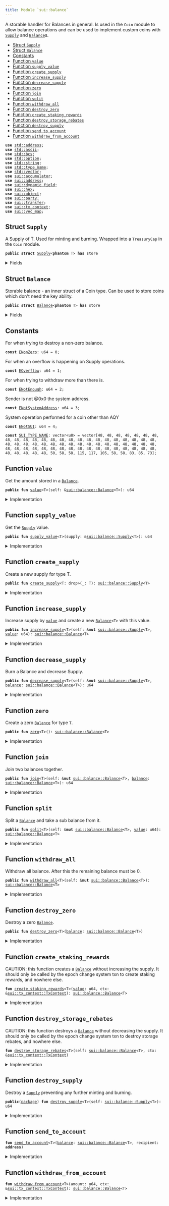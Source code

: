 ```yaml
---
title: Module `sui::balance`
---
```


A storable handler for Balances in general. Is used in the <code>Coin</code>
module to allow balance operations and can be used to implement
custom coins with <code><a href="../sui/balance.md#sui_balance_Supply">Supply</a></code> and <code><a href="../sui/balance.md#sui_balance_Balance">Balance</a></code>s.


-  [Struct `Supply`](#sui_balance_Supply)
-  [Struct `Balance`](#sui_balance_Balance)
-  [Constants](#@Constants_0)
-  [Function `value`](#sui_balance_value)
-  [Function `supply_value`](#sui_balance_supply_value)
-  [Function `create_supply`](#sui_balance_create_supply)
-  [Function `increase_supply`](#sui_balance_increase_supply)
-  [Function `decrease_supply`](#sui_balance_decrease_supply)
-  [Function `zero`](#sui_balance_zero)
-  [Function `join`](#sui_balance_join)
-  [Function `split`](#sui_balance_split)
-  [Function `withdraw_all`](#sui_balance_withdraw_all)
-  [Function `destroy_zero`](#sui_balance_destroy_zero)
-  [Function `create_staking_rewards`](#sui_balance_create_staking_rewards)
-  [Function `destroy_storage_rebates`](#sui_balance_destroy_storage_rebates)
-  [Function `destroy_supply`](#sui_balance_destroy_supply)
-  [Function `send_to_account`](#sui_balance_send_to_account)
-  [Function `withdraw_from_account`](#sui_balance_withdraw_from_account)


<pre><code><b>use</b> <a href="../std/address.md#std_address">std::address</a>;
<b>use</b> <a href="../std/ascii.md#std_ascii">std::ascii</a>;
<b>use</b> <a href="../std/bcs.md#std_bcs">std::bcs</a>;
<b>use</b> <a href="../std/option.md#std_option">std::option</a>;
<b>use</b> <a href="../std/string.md#std_string">std::string</a>;
<b>use</b> <a href="../std/type_name.md#std_type_name">std::type_name</a>;
<b>use</b> <a href="../std/vector.md#std_vector">std::vector</a>;
<b>use</b> <a href="../sui/accumulator.md#sui_accumulator">sui::accumulator</a>;
<b>use</b> <a href="../sui/address.md#sui_address">sui::address</a>;
<b>use</b> <a href="../sui/dynamic_field.md#sui_dynamic_field">sui::dynamic_field</a>;
<b>use</b> <a href="../sui/hex.md#sui_hex">sui::hex</a>;
<b>use</b> <a href="../sui/object.md#sui_object">sui::object</a>;
<b>use</b> <a href="../sui/party.md#sui_party">sui::party</a>;
<b>use</b> <a href="../sui/transfer.md#sui_transfer">sui::transfer</a>;
<b>use</b> <a href="../sui/tx_context.md#sui_tx_context">sui::tx_context</a>;
<b>use</b> <a href="../sui/vec_map.md#sui_vec_map">sui::vec_map</a>;
</code></pre>



<a name="sui_balance_Supply"></a>

## Struct `Supply`

A Supply of T. Used for minting and burning.
Wrapped into a <code>TreasuryCap</code> in the <code>Coin</code> module.


<pre><code><b>public</b> <b>struct</b> <a href="../sui/balance.md#sui_balance_Supply">Supply</a>&lt;<b>phantom</b> T&gt; <b>has</b> store
</code></pre>



<details>
<summary>Fields</summary>


<dl>
<dt>
<code><a href="../sui/balance.md#sui_balance_value">value</a>: u64</code>
</dt>
<dd>
</dd>
</dl>


</details>

<a name="sui_balance_Balance"></a>

## Struct `Balance`

Storable balance - an inner struct of a Coin type.
Can be used to store coins which don't need the key ability.


<pre><code><b>public</b> <b>struct</b> <a href="../sui/balance.md#sui_balance_Balance">Balance</a>&lt;<b>phantom</b> T&gt; <b>has</b> store
</code></pre>



<details>
<summary>Fields</summary>


<dl>
<dt>
<code><a href="../sui/balance.md#sui_balance_value">value</a>: u64</code>
</dt>
<dd>
</dd>
</dl>


</details>

<a name="@Constants_0"></a>

## Constants


<a name="sui_balance_ENonZero"></a>

For when trying to destroy a non-zero balance.


<pre><code><b>const</b> <a href="../sui/balance.md#sui_balance_ENonZero">ENonZero</a>: u64 = 0;
</code></pre>



<a name="sui_balance_EOverflow"></a>

For when an overflow is happening on Supply operations.


<pre><code><b>const</b> <a href="../sui/balance.md#sui_balance_EOverflow">EOverflow</a>: u64 = 1;
</code></pre>



<a name="sui_balance_ENotEnough"></a>

For when trying to withdraw more than there is.


<pre><code><b>const</b> <a href="../sui/balance.md#sui_balance_ENotEnough">ENotEnough</a>: u64 = 2;
</code></pre>



<a name="sui_balance_ENotSystemAddress"></a>

Sender is not @0x0 the system address.


<pre><code><b>const</b> <a href="../sui/balance.md#sui_balance_ENotSystemAddress">ENotSystemAddress</a>: u64 = 3;
</code></pre>



<a name="sui_balance_ENotSUI"></a>

System operation performed for a coin other than AQY


<pre><code><b>const</b> <a href="../sui/balance.md#sui_balance_ENotSUI">ENotSUI</a>: u64 = 4;
</code></pre>



<a name="sui_balance_SUI_TYPE_NAME"></a>



<pre><code><b>const</b> <a href="../sui/balance.md#sui_balance_SUI_TYPE_NAME">SUI_TYPE_NAME</a>: vector&lt;u8&gt; = vector[48, 48, 48, 48, 48, 48, 48, 48, 48, 48, 48, 48, 48, 48, 48, 48, 48, 48, 48, 48, 48, 48, 48, 48, 48, 48, 48, 48, 48, 48, 48, 48, 48, 48, 48, 48, 48, 48, 48, 48, 48, 48, 48, 48, 48, 48, 48, 48, 48, 48, 48, 48, 48, 48, 48, 48, 48, 48, 48, 48, 48, 48, 48, 50, 58, 58, 115, 117, 105, 58, 58, 83, 85, 73];
</code></pre>



<a name="sui_balance_value"></a>

## Function `value`

Get the amount stored in a <code><a href="../sui/balance.md#sui_balance_Balance">Balance</a></code>.


<pre><code><b>public</b> <b>fun</b> <a href="../sui/balance.md#sui_balance_value">value</a>&lt;T&gt;(self: &<a href="../sui/balance.md#sui_balance_Balance">sui::balance::Balance</a>&lt;T&gt;): u64
</code></pre>



<details>
<summary>Implementation</summary>


<pre><code><b>public</b> <b>fun</b> <a href="../sui/balance.md#sui_balance_value">value</a>&lt;T&gt;(self: &<a href="../sui/balance.md#sui_balance_Balance">Balance</a>&lt;T&gt;): u64 {
    self.<a href="../sui/balance.md#sui_balance_value">value</a>
}
</code></pre>



</details>

<a name="sui_balance_supply_value"></a>

## Function `supply_value`

Get the <code><a href="../sui/balance.md#sui_balance_Supply">Supply</a></code> value.


<pre><code><b>public</b> <b>fun</b> <a href="../sui/balance.md#sui_balance_supply_value">supply_value</a>&lt;T&gt;(supply: &<a href="../sui/balance.md#sui_balance_Supply">sui::balance::Supply</a>&lt;T&gt;): u64
</code></pre>



<details>
<summary>Implementation</summary>


<pre><code><b>public</b> <b>fun</b> <a href="../sui/balance.md#sui_balance_supply_value">supply_value</a>&lt;T&gt;(supply: &<a href="../sui/balance.md#sui_balance_Supply">Supply</a>&lt;T&gt;): u64 {
    supply.<a href="../sui/balance.md#sui_balance_value">value</a>
}
</code></pre>



</details>

<a name="sui_balance_create_supply"></a>

## Function `create_supply`

Create a new supply for type T.


<pre><code><b>public</b> <b>fun</b> <a href="../sui/balance.md#sui_balance_create_supply">create_supply</a>&lt;T: drop&gt;(_: T): <a href="../sui/balance.md#sui_balance_Supply">sui::balance::Supply</a>&lt;T&gt;
</code></pre>



<details>
<summary>Implementation</summary>


<pre><code><b>public</b> <b>fun</b> <a href="../sui/balance.md#sui_balance_create_supply">create_supply</a>&lt;T: drop&gt;(_: T): <a href="../sui/balance.md#sui_balance_Supply">Supply</a>&lt;T&gt; {
    <a href="../sui/balance.md#sui_balance_Supply">Supply</a> { <a href="../sui/balance.md#sui_balance_value">value</a>: 0 }
}
</code></pre>



</details>

<a name="sui_balance_increase_supply"></a>

## Function `increase_supply`

Increase supply by <code><a href="../sui/balance.md#sui_balance_value">value</a></code> and create a new <code><a href="../sui/balance.md#sui_balance_Balance">Balance</a>&lt;T&gt;</code> with this value.


<pre><code><b>public</b> <b>fun</b> <a href="../sui/balance.md#sui_balance_increase_supply">increase_supply</a>&lt;T&gt;(self: &<b>mut</b> <a href="../sui/balance.md#sui_balance_Supply">sui::balance::Supply</a>&lt;T&gt;, <a href="../sui/balance.md#sui_balance_value">value</a>: u64): <a href="../sui/balance.md#sui_balance_Balance">sui::balance::Balance</a>&lt;T&gt;
</code></pre>



<details>
<summary>Implementation</summary>


<pre><code><b>public</b> <b>fun</b> <a href="../sui/balance.md#sui_balance_increase_supply">increase_supply</a>&lt;T&gt;(self: &<b>mut</b> <a href="../sui/balance.md#sui_balance_Supply">Supply</a>&lt;T&gt;, <a href="../sui/balance.md#sui_balance_value">value</a>: u64): <a href="../sui/balance.md#sui_balance_Balance">Balance</a>&lt;T&gt; {
    <b>assert</b>!(<a href="../sui/balance.md#sui_balance_value">value</a> &lt; (18446744073709551615u64 - self.<a href="../sui/balance.md#sui_balance_value">value</a>), <a href="../sui/balance.md#sui_balance_EOverflow">EOverflow</a>);
    self.<a href="../sui/balance.md#sui_balance_value">value</a> = self.<a href="../sui/balance.md#sui_balance_value">value</a> + <a href="../sui/balance.md#sui_balance_value">value</a>;
    <a href="../sui/balance.md#sui_balance_Balance">Balance</a> { <a href="../sui/balance.md#sui_balance_value">value</a> }
}
</code></pre>



</details>

<a name="sui_balance_decrease_supply"></a>

## Function `decrease_supply`

Burn a Balance<T> and decrease Supply<T>.


<pre><code><b>public</b> <b>fun</b> <a href="../sui/balance.md#sui_balance_decrease_supply">decrease_supply</a>&lt;T&gt;(self: &<b>mut</b> <a href="../sui/balance.md#sui_balance_Supply">sui::balance::Supply</a>&lt;T&gt;, <a href="../sui/balance.md#sui_balance">balance</a>: <a href="../sui/balance.md#sui_balance_Balance">sui::balance::Balance</a>&lt;T&gt;): u64
</code></pre>



<details>
<summary>Implementation</summary>


<pre><code><b>public</b> <b>fun</b> <a href="../sui/balance.md#sui_balance_decrease_supply">decrease_supply</a>&lt;T&gt;(self: &<b>mut</b> <a href="../sui/balance.md#sui_balance_Supply">Supply</a>&lt;T&gt;, <a href="../sui/balance.md#sui_balance">balance</a>: <a href="../sui/balance.md#sui_balance_Balance">Balance</a>&lt;T&gt;): u64 {
    <b>let</b> <a href="../sui/balance.md#sui_balance_Balance">Balance</a> { <a href="../sui/balance.md#sui_balance_value">value</a> } = <a href="../sui/balance.md#sui_balance">balance</a>;
    <b>assert</b>!(self.<a href="../sui/balance.md#sui_balance_value">value</a> &gt;= <a href="../sui/balance.md#sui_balance_value">value</a>, <a href="../sui/balance.md#sui_balance_EOverflow">EOverflow</a>);
    self.<a href="../sui/balance.md#sui_balance_value">value</a> = self.<a href="../sui/balance.md#sui_balance_value">value</a> - <a href="../sui/balance.md#sui_balance_value">value</a>;
    <a href="../sui/balance.md#sui_balance_value">value</a>
}
</code></pre>



</details>

<a name="sui_balance_zero"></a>

## Function `zero`

Create a zero <code><a href="../sui/balance.md#sui_balance_Balance">Balance</a></code> for type <code>T</code>.


<pre><code><b>public</b> <b>fun</b> <a href="../sui/balance.md#sui_balance_zero">zero</a>&lt;T&gt;(): <a href="../sui/balance.md#sui_balance_Balance">sui::balance::Balance</a>&lt;T&gt;
</code></pre>



<details>
<summary>Implementation</summary>


<pre><code><b>public</b> <b>fun</b> <a href="../sui/balance.md#sui_balance_zero">zero</a>&lt;T&gt;(): <a href="../sui/balance.md#sui_balance_Balance">Balance</a>&lt;T&gt; {
    <a href="../sui/balance.md#sui_balance_Balance">Balance</a> { <a href="../sui/balance.md#sui_balance_value">value</a>: 0 }
}
</code></pre>



</details>

<a name="sui_balance_join"></a>

## Function `join`

Join two balances together.


<pre><code><b>public</b> <b>fun</b> <a href="../sui/balance.md#sui_balance_join">join</a>&lt;T&gt;(self: &<b>mut</b> <a href="../sui/balance.md#sui_balance_Balance">sui::balance::Balance</a>&lt;T&gt;, <a href="../sui/balance.md#sui_balance">balance</a>: <a href="../sui/balance.md#sui_balance_Balance">sui::balance::Balance</a>&lt;T&gt;): u64
</code></pre>



<details>
<summary>Implementation</summary>


<pre><code><b>public</b> <b>fun</b> <a href="../sui/balance.md#sui_balance_join">join</a>&lt;T&gt;(self: &<b>mut</b> <a href="../sui/balance.md#sui_balance_Balance">Balance</a>&lt;T&gt;, <a href="../sui/balance.md#sui_balance">balance</a>: <a href="../sui/balance.md#sui_balance_Balance">Balance</a>&lt;T&gt;): u64 {
    <b>let</b> <a href="../sui/balance.md#sui_balance_Balance">Balance</a> { <a href="../sui/balance.md#sui_balance_value">value</a> } = <a href="../sui/balance.md#sui_balance">balance</a>;
    self.<a href="../sui/balance.md#sui_balance_value">value</a> = self.<a href="../sui/balance.md#sui_balance_value">value</a> + <a href="../sui/balance.md#sui_balance_value">value</a>;
    self.<a href="../sui/balance.md#sui_balance_value">value</a>
}
</code></pre>



</details>

<a name="sui_balance_split"></a>

## Function `split`

Split a <code><a href="../sui/balance.md#sui_balance_Balance">Balance</a></code> and take a sub balance from it.


<pre><code><b>public</b> <b>fun</b> <a href="../sui/balance.md#sui_balance_split">split</a>&lt;T&gt;(self: &<b>mut</b> <a href="../sui/balance.md#sui_balance_Balance">sui::balance::Balance</a>&lt;T&gt;, <a href="../sui/balance.md#sui_balance_value">value</a>: u64): <a href="../sui/balance.md#sui_balance_Balance">sui::balance::Balance</a>&lt;T&gt;
</code></pre>



<details>
<summary>Implementation</summary>


<pre><code><b>public</b> <b>fun</b> <a href="../sui/balance.md#sui_balance_split">split</a>&lt;T&gt;(self: &<b>mut</b> <a href="../sui/balance.md#sui_balance_Balance">Balance</a>&lt;T&gt;, <a href="../sui/balance.md#sui_balance_value">value</a>: u64): <a href="../sui/balance.md#sui_balance_Balance">Balance</a>&lt;T&gt; {
    <b>assert</b>!(self.<a href="../sui/balance.md#sui_balance_value">value</a> &gt;= <a href="../sui/balance.md#sui_balance_value">value</a>, <a href="../sui/balance.md#sui_balance_ENotEnough">ENotEnough</a>);
    self.<a href="../sui/balance.md#sui_balance_value">value</a> = self.<a href="../sui/balance.md#sui_balance_value">value</a> - <a href="../sui/balance.md#sui_balance_value">value</a>;
    <a href="../sui/balance.md#sui_balance_Balance">Balance</a> { <a href="../sui/balance.md#sui_balance_value">value</a> }
}
</code></pre>



</details>

<a name="sui_balance_withdraw_all"></a>

## Function `withdraw_all`

Withdraw all balance. After this the remaining balance must be 0.


<pre><code><b>public</b> <b>fun</b> <a href="../sui/balance.md#sui_balance_withdraw_all">withdraw_all</a>&lt;T&gt;(self: &<b>mut</b> <a href="../sui/balance.md#sui_balance_Balance">sui::balance::Balance</a>&lt;T&gt;): <a href="../sui/balance.md#sui_balance_Balance">sui::balance::Balance</a>&lt;T&gt;
</code></pre>



<details>
<summary>Implementation</summary>


<pre><code><b>public</b> <b>fun</b> <a href="../sui/balance.md#sui_balance_withdraw_all">withdraw_all</a>&lt;T&gt;(self: &<b>mut</b> <a href="../sui/balance.md#sui_balance_Balance">Balance</a>&lt;T&gt;): <a href="../sui/balance.md#sui_balance_Balance">Balance</a>&lt;T&gt; {
    <b>let</b> <a href="../sui/balance.md#sui_balance_value">value</a> = self.<a href="../sui/balance.md#sui_balance_value">value</a>;
    <a href="../sui/balance.md#sui_balance_split">split</a>(self, <a href="../sui/balance.md#sui_balance_value">value</a>)
}
</code></pre>



</details>

<a name="sui_balance_destroy_zero"></a>

## Function `destroy_zero`

Destroy a zero <code><a href="../sui/balance.md#sui_balance_Balance">Balance</a></code>.


<pre><code><b>public</b> <b>fun</b> <a href="../sui/balance.md#sui_balance_destroy_zero">destroy_zero</a>&lt;T&gt;(<a href="../sui/balance.md#sui_balance">balance</a>: <a href="../sui/balance.md#sui_balance_Balance">sui::balance::Balance</a>&lt;T&gt;)
</code></pre>



<details>
<summary>Implementation</summary>


<pre><code><b>public</b> <b>fun</b> <a href="../sui/balance.md#sui_balance_destroy_zero">destroy_zero</a>&lt;T&gt;(<a href="../sui/balance.md#sui_balance">balance</a>: <a href="../sui/balance.md#sui_balance_Balance">Balance</a>&lt;T&gt;) {
    <b>assert</b>!(<a href="../sui/balance.md#sui_balance">balance</a>.<a href="../sui/balance.md#sui_balance_value">value</a> == 0, <a href="../sui/balance.md#sui_balance_ENonZero">ENonZero</a>);
    <b>let</b> <a href="../sui/balance.md#sui_balance_Balance">Balance</a> { <a href="../sui/balance.md#sui_balance_value">value</a>: _ } = <a href="../sui/balance.md#sui_balance">balance</a>;
}
</code></pre>



</details>

<a name="sui_balance_create_staking_rewards"></a>

## Function `create_staking_rewards`

CAUTION: this function creates a <code><a href="../sui/balance.md#sui_balance_Balance">Balance</a></code> without increasing the supply.
It should only be called by the epoch change system txn to create staking rewards,
and nowhere else.


<pre><code><b>fun</b> <a href="../sui/balance.md#sui_balance_create_staking_rewards">create_staking_rewards</a>&lt;T&gt;(<a href="../sui/balance.md#sui_balance_value">value</a>: u64, ctx: &<a href="../sui/tx_context.md#sui_tx_context_TxContext">sui::tx_context::TxContext</a>): <a href="../sui/balance.md#sui_balance_Balance">sui::balance::Balance</a>&lt;T&gt;
</code></pre>



<details>
<summary>Implementation</summary>


<pre><code><b>fun</b> <a href="../sui/balance.md#sui_balance_create_staking_rewards">create_staking_rewards</a>&lt;T&gt;(<a href="../sui/balance.md#sui_balance_value">value</a>: u64, ctx: &TxContext): <a href="../sui/balance.md#sui_balance_Balance">Balance</a>&lt;T&gt; {
    <b>assert</b>!(ctx.sender() == @0x0, <a href="../sui/balance.md#sui_balance_ENotSystemAddress">ENotSystemAddress</a>);
    <b>assert</b>!(
        <a href="../std/type_name.md#std_type_name_with_defining_ids">std::type_name::with_defining_ids</a>&lt;T&gt;().into_string().into_bytes() == <a href="../sui/balance.md#sui_balance_SUI_TYPE_NAME">SUI_TYPE_NAME</a>,
        <a href="../sui/balance.md#sui_balance_ENotSUI">ENotSUI</a>,
    );
    <a href="../sui/balance.md#sui_balance_Balance">Balance</a> { <a href="../sui/balance.md#sui_balance_value">value</a> }
}
</code></pre>



</details>

<a name="sui_balance_destroy_storage_rebates"></a>

## Function `destroy_storage_rebates`

CAUTION: this function destroys a <code><a href="../sui/balance.md#sui_balance_Balance">Balance</a></code> without decreasing the supply.
It should only be called by the epoch change system txn to destroy storage rebates,
and nowhere else.


<pre><code><b>fun</b> <a href="../sui/balance.md#sui_balance_destroy_storage_rebates">destroy_storage_rebates</a>&lt;T&gt;(self: <a href="../sui/balance.md#sui_balance_Balance">sui::balance::Balance</a>&lt;T&gt;, ctx: &<a href="../sui/tx_context.md#sui_tx_context_TxContext">sui::tx_context::TxContext</a>)
</code></pre>



<details>
<summary>Implementation</summary>


<pre><code><b>fun</b> <a href="../sui/balance.md#sui_balance_destroy_storage_rebates">destroy_storage_rebates</a>&lt;T&gt;(self: <a href="../sui/balance.md#sui_balance_Balance">Balance</a>&lt;T&gt;, ctx: &TxContext) {
    <b>assert</b>!(ctx.sender() == @0x0, <a href="../sui/balance.md#sui_balance_ENotSystemAddress">ENotSystemAddress</a>);
    <b>assert</b>!(
        <a href="../std/type_name.md#std_type_name_with_defining_ids">std::type_name::with_defining_ids</a>&lt;T&gt;().into_string().into_bytes() == <a href="../sui/balance.md#sui_balance_SUI_TYPE_NAME">SUI_TYPE_NAME</a>,
        <a href="../sui/balance.md#sui_balance_ENotSUI">ENotSUI</a>,
    );
    <b>let</b> <a href="../sui/balance.md#sui_balance_Balance">Balance</a> { <a href="../sui/balance.md#sui_balance_value">value</a>: _ } = self;
}
</code></pre>



</details>

<a name="sui_balance_destroy_supply"></a>

## Function `destroy_supply`

Destroy a <code><a href="../sui/balance.md#sui_balance_Supply">Supply</a></code> preventing any further minting and burning.


<pre><code><b>public</b>(<a href="../sui/package.md#sui_package">package</a>) <b>fun</b> <a href="../sui/balance.md#sui_balance_destroy_supply">destroy_supply</a>&lt;T&gt;(self: <a href="../sui/balance.md#sui_balance_Supply">sui::balance::Supply</a>&lt;T&gt;): u64
</code></pre>



<details>
<summary>Implementation</summary>


<pre><code><b>public</b>(<a href="../sui/package.md#sui_package">package</a>) <b>fun</b> <a href="../sui/balance.md#sui_balance_destroy_supply">destroy_supply</a>&lt;T&gt;(self: <a href="../sui/balance.md#sui_balance_Supply">Supply</a>&lt;T&gt;): u64 {
    <b>let</b> <a href="../sui/balance.md#sui_balance_Supply">Supply</a> { <a href="../sui/balance.md#sui_balance_value">value</a> } = self;
    <a href="../sui/balance.md#sui_balance_value">value</a>
}
</code></pre>



</details>

<a name="sui_balance_send_to_account"></a>

## Function `send_to_account`



<pre><code><b>fun</b> <a href="../sui/balance.md#sui_balance_send_to_account">send_to_account</a>&lt;T&gt;(<a href="../sui/balance.md#sui_balance">balance</a>: <a href="../sui/balance.md#sui_balance_Balance">sui::balance::Balance</a>&lt;T&gt;, recipient: <b>address</b>)
</code></pre>



<details>
<summary>Implementation</summary>


<pre><code><b>fun</b> <a href="../sui/balance.md#sui_balance_send_to_account">send_to_account</a>&lt;T&gt;(<a href="../sui/balance.md#sui_balance">balance</a>: <a href="../sui/balance.md#sui_balance_Balance">Balance</a>&lt;T&gt;, recipient: <b>address</b>) {
    <b>let</b> <a href="../sui/balance.md#sui_balance_Balance">Balance</a> { <a href="../sui/balance.md#sui_balance_value">value</a> } = <a href="../sui/balance.md#sui_balance">balance</a>;
    <b>let</b> <a href="../sui/accumulator.md#sui_accumulator">accumulator</a> = <a href="../sui/accumulator.md#sui_accumulator_accumulator_address">sui::accumulator::accumulator_address</a>&lt;<a href="../sui/balance.md#sui_balance_Balance">Balance</a>&lt;T&gt;&gt;(recipient);
    <a href="../sui/accumulator.md#sui_accumulator_emit_deposit_event">sui::accumulator::emit_deposit_event</a>&lt;<a href="../sui/balance.md#sui_balance_Balance">Balance</a>&lt;T&gt;&gt;(<a href="../sui/accumulator.md#sui_accumulator">accumulator</a>, recipient, <a href="../sui/balance.md#sui_balance_value">value</a>);
}
</code></pre>



</details>

<a name="sui_balance_withdraw_from_account"></a>

## Function `withdraw_from_account`



<pre><code><b>fun</b> <a href="../sui/balance.md#sui_balance_withdraw_from_account">withdraw_from_account</a>&lt;T&gt;(amount: u64, ctx: &<a href="../sui/tx_context.md#sui_tx_context_TxContext">sui::tx_context::TxContext</a>): <a href="../sui/balance.md#sui_balance_Balance">sui::balance::Balance</a>&lt;T&gt;
</code></pre>



<details>
<summary>Implementation</summary>


<pre><code><b>fun</b> <a href="../sui/balance.md#sui_balance_withdraw_from_account">withdraw_from_account</a>&lt;T&gt;(amount: u64, ctx: &TxContext): <a href="../sui/balance.md#sui_balance_Balance">Balance</a>&lt;T&gt; {
    <b>let</b> owner = ctx.sender();
    <b>let</b> <a href="../sui/accumulator.md#sui_accumulator">accumulator</a> = <a href="../sui/accumulator.md#sui_accumulator_accumulator_address">sui::accumulator::accumulator_address</a>&lt;<a href="../sui/balance.md#sui_balance_Balance">Balance</a>&lt;T&gt;&gt;(owner);
    <b>let</b> credit = <a href="../sui/balance.md#sui_balance_Balance">Balance</a> { <a href="../sui/balance.md#sui_balance_value">value</a>: amount };
    <a href="../sui/accumulator.md#sui_accumulator_emit_withdraw_event">sui::accumulator::emit_withdraw_event</a>&lt;<a href="../sui/balance.md#sui_balance_Balance">Balance</a>&lt;T&gt;&gt;(<a href="../sui/accumulator.md#sui_accumulator">accumulator</a>, owner, amount);
    credit
}
</code></pre>



</details>
